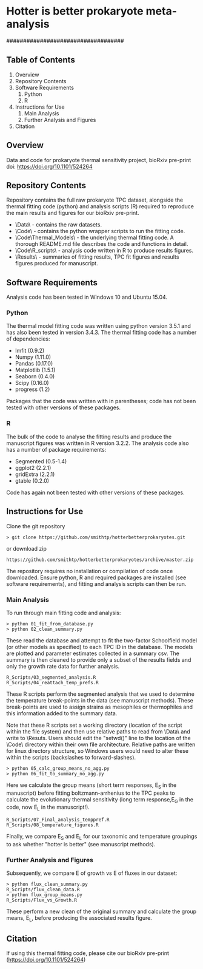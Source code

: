 # Hotter is better prokaryote meta-analysis

###################################

## Table of Contents
1. Overview
2. Repository Contents
3. Software Requirements
    1. Python
    2. R
4. Instructions for Use
    1. Main Analysis
    2. Further Analysis and Figures
6. Citation

## Overview

Data and code for prokaryote thermal sensitivity project, bioRxiv pre-print doi: https://doi.org/10.1101/524264 

## Repository Contents

Repository contains the full raw prokaryote TPC dataset, alongside the thermal fitting code (python) and analysis scripts (R) required to reproduce the main results and figures for our bioRxiv pre-print.

  * \Data\ - contains the raw datasets.
  * \Code\ - contains the python wrapper scripts to run the fitting code.
  * \Code\Thermal_Models\ - the underlying thermal fitting code. A thorough README.md file describes the code and functions in detail.
  * \Code\R_scripts\ - analysis code written in R to produce results figures.
  * \Results\ - summaries of fitting results, TPC fit figures and results figures produced for manuscript.


## Software Requirements

Analysis code has been tested in Windows 10 and Ubuntu 15.04.  

### Python

The thermal model fitting code was written using python version 3.5.1 and has also been tested in version 3.4.3. The thermal fitting code has a number of dependencies:

  * lmfit (0.9.2)
  * Numpy (1.11.0)
  * Pandas (0.17.0)
  * Matplotlib (1.5.1)
  * Seaborn (0.4.0) 
  * Scipy (0.16.0)    
  * progress (1.2)

Packages that the code was written with in parentheses; code has not been tested with other versions of these packages.

### R

The bulk of the code to analyse the fitting results and produce the manuscript figures was written in R version 3.2.2. The analysis code also has a number of package requirements:

  * Segmented (0.5-1.4)
  * ggplot2 (2.2.1)
  * gridExtra (2.2.1)
  * gtable (0.2.0)

Code has again not been tested with other versions of these packages.

## Instructions for Use

Clone the git repository

    > git clone https://github.com/smithtp/hotterbetterprokaryotes.git

or download zip

    https://github.com/smithtp/hotterbetterprokaryotes/archive/master.zip

The repository requires no installation or compilation of code once downloaded. Ensure python, R and required packages are installed (see software requirements), and fitting and analysis scripts can then be run.

### Main Analysis

To run through main fitting code and analysis:

    > python 01_fit_from_database.py
    > python 02_clean_summary.py

These read the database and attempt to fit the two-factor Schoolfield model (or other models as specified) to each TPC ID in the database. The models are plotted and parameter estimates collected in a summary csv. The summary is then cleaned to provide only a subset of the results fields and only the growth rate data for further analysis.

    R_Scripts/03_segmented_analysis.R
    R_Scripts/04_reattach_temp_prefs.R

These R scripts perform the segmented analysis that we used to determine the temperature break-points in the data (see manuscript methods). These break-points are used to assign strains as mesophiles or thermophiles and this information added to the summary data.

Note that these R scripts set a working directory (location of the script within the file system) and then use relative paths to read from \Data\ and write to \Resuts\. Users should edit the "setwd()" line to the location of the \Code\ directory within their own file architecture. Relative paths are written for linux directory structure, so Windows users would need to alter these within the scripts (backslashes to forward-slashes).

    > python 05_calc_group_means_no_agg.py
    > python 06_fit_to_summary_no_agg.py

Here we calculate the group means (short term responses, E<sub>S</sub> in the manuscript) before fitting boltzmann-arrhenius to the TPC peaks to calculate the evolutionary thermal sensitivity (long term response,E<sub>G</sub> in the code, now E<sub>L</sub> in the manuscript!).

    R_Scripts/07_Final_analysis_temppref.R
    R_Scripts/08_temperature_figures.R

Finally, we compare E<sub>S</sub> and E<sub>L</sub> for our taxonomic and temperature groupings to ask whether "hotter is better" (see manuscript methods).

### Further Analysis and Figures

Subsequently, we compare E of growth vs E of fluxes in our dataset:

    > python flux_clean_summary.py
    R_Scripts/flux_clean_data.R
    > python flux_group_means.py
    R_Scripts/Flux_vs_Growth.R

These perform a new clean of the original summary and calculate the group means, E<sub>L</sub>, before producing the associated results figure.


## Citation

If using this thermal fitting code, please cite our bioRxiv pre-print (https://doi.org/10.1101/524264)


